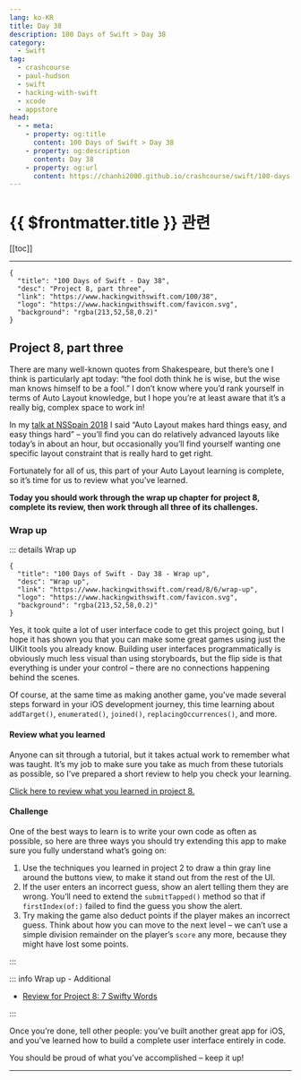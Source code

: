 ```yaml
---
lang: ko-KR
title: Day 38
description: 100 Days of Swift > Day 38
category:
  - Swift
tag: 
  - crashcourse
  - paul-hudson
  - swift
  - hacking-with-swift
  - xcode
  - appstore
head:
  - - meta:
    - property: og:title
      content: 100 Days of Swift > Day 38
    - property: og:description
      content: Day 38
    - property: og:url
      content: https://chanhi2000.github.io/crashcourse/swift/100-days-of-swift/38.html
---
```


# {{ $frontmatter.title }} 관련

[[toc]]

---

```component VPCard
{
  "title": "100 Days of Swift - Day 38",
  "desc": "Project 8, part three",
  "link": "https://www.hackingwithswift.com/100/38",
  "logo": "https://www.hackingwithswift.com/favicon.svg",
  "background": "rgba(213,52,58,0.2)"
}
```

## Project 8, part three

There are many well-known quotes from Shakespeare, but there’s one I think is particularly apt today: “the fool doth think he is wise, but the wise man knows himself to be a fool.” I don’t know where you’d rank yourself in terms of Auto Layout knowledge, but I hope you’re at least aware that it’s a really big, complex space to work in!

In my [talk at NSSpain 2018](http://vimeo.com/291590798) I said “Auto Layout makes hard things easy, and easy things hard” – you’ll find you can do relatively advanced layouts like today’s in about an hour, but occasionally you’ll find yourself wanting one specific layout constraint that is really hard to get right.

Fortunately for all of us, this part of your Auto Layout learning is complete, so it’s time for us to review what you’ve learned.

__Today you should work through the wrap up chapter for project 8, complete its review, then work through all three of its challenges.__

### Wrap up

::: details Wrap up

```component VPCard
{
  "title": "100 Days of Swift - Day 38 - Wrap up",
  "desc": "Wrap up",
  "link": "https://www.hackingwithswift.com/read/8/6/wrap-up",
  "logo": "https://www.hackingwithswift.com/favicon.svg",
  "background": "rgba(213,52,58,0.2)"
}
```

<VidStack src="youtube/cODcGmJM-OQ" />

Yes, it took quite a lot of user interface code to get this project going, but I hope it has shown you that you can make some great games using just the UIKit tools you already know. Building user interfaces programmatically is obviously much less visual than using storyboards, but the flip side is that everything is under your control – there are no connections happening behind the scenes.

Of course, at the same time as making another game, you've made several steps forward in your iOS development journey, this time learning about `addTarget()`, `enumerated()`, `joined()`, `replacingOccurrences()`, and more.

#### Review what you learned

Anyone can sit through a tutorial, but it takes actual work to remember what was taught. It’s my job to make sure you take as much from these tutorials as possible, so I’ve prepared a short review to help you check your learning.

[Click here to review what you learned in project 8.][project-8-7-swifty-words]

#### Challenge

One of the best ways to learn is to write your own code as often as possible, so here are three ways you should try extending this app to make sure you fully understand what’s going on:

1. Use the techniques you learned in project 2 to draw a thin gray line around the buttons view, to make it stand out from the rest of the UI.
2. If the user enters an incorrect guess, show an alert telling them they are wrong. You’ll need to extend the `submitTapped()` method so that if `firstIndex(of:)` failed to find the guess you show the alert.
3. Try making the game also deduct points if the player makes an incorrect guess. Think about how you can move to the next level – we can’t use a simple division remainder on the player’s `score` any more, because they might have lost some points.

:::

::: info Wrap up - Additional

- [Review for Project 8: 7 Swifty Words][project-8-7-swifty-words]

:::

Once you’re done, tell other people: you’ve built another great app for iOS, and you’ve learned how to build a complete user interface entirely in code.

You should be proud of what you’ve accomplished – keep it up!

---

<TagLinks />

[project-8-7-swifty-words]: https://www.hackingwithswift.com/review/hws/project-8-7-swifty-words